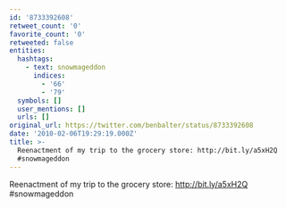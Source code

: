```yaml
---
id: '8733392608'
retweet_count: '0'
favorite_count: '0'
retweeted: false
entities:
  hashtags:
    - text: snowmageddon
      indices:
        - '66'
        - '79'
  symbols: []
  user_mentions: []
  urls: []
original_url: https://twitter.com/benbalter/status/8733392608
date: '2010-02-06T19:29:19.000Z'
title: >-
  Reenactment of my trip to the grocery store: http://bit.ly/a5xH2Q
  #snowmageddon
---
```


Reenactment of my trip to the grocery store: http://bit.ly/a5xH2Q #snowmageddon